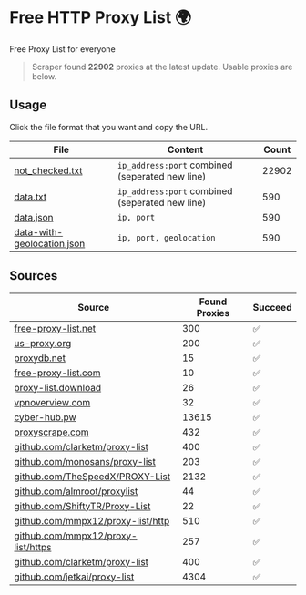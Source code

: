 
# Free HTTP Proxy List 🌍

Free Proxy List for everyone

> Scraper found **22902** proxies at the latest update. Usable proxies are below.

## Usage

Click the file format that you want and copy the URL.


|File|Content|Count|
|----|-------|-----|
|[not_checked.txt](https://raw.githubusercontent.com/yemixzy/proxy-list/main/proxy-list/not_checked.txt)|`ip_address:port` combined (seperated new line)|22902|
|[data.txt](https://raw.githubusercontent.com/yemixzy/proxy-list/main/proxy-list/data.txt)|`ip_address:port` combined (seperated new line)|590|
|[data.json](https://raw.githubusercontent.com/yemixzy/proxy-list/main/proxy-list/data.json)|`ip, port`|590|
|[data-with-geolocation.json](https://raw.githubusercontent.com/yemixzy/proxy-list/main/proxy-list/data-with-geolocation.json)|`ip, port, geolocation`|590|

## Sources

|Source|Found Proxies|Succeed|
|------|-------------|-------|
|[free-proxy-list.net](https://free-proxy-list.net)|300|✅|
|[us-proxy.org](https://www.us-proxy.org)|200|✅|
|[proxydb.net](http://proxydb.net)|15|✅|
|[free-proxy-list.com](https://free-proxy-list.com/?page=&port=&type%5B%5D=http&type%5B%5D=https&up_time=0&search=Search)|10|✅|
|[proxy-list.download](https://www.proxy-list.download/HTTP)|26|✅|
|[vpnoverview.com](https://vpnoverview.com/privacy/anonymous-browsing/free-proxy-servers)|32|✅|
|[cyber-hub.pw](https://cyber-hub.pw/statics/proxy.txt)|13615|✅|
|[proxyscrape.com](https://api.proxyscrape.com/v2/?request=displayproxies&protocol=http&timeout=10000&country=all&ssl=all&anonymity=all)|432|✅|
|[github.com/clarketm/proxy-list](https://raw.githubusercontent.com/clarketm/proxy-list/master/proxy-list-raw.txt)|400|✅|
|[github.com/monosans/proxy-list](https://raw.githubusercontent.com/monosans/proxy-list/main/proxies/http.txt)|203|✅|
|[github.com/TheSpeedX/PROXY-List](https://raw.githubusercontent.com/TheSpeedX/PROXY-List/master/http.txt)|2132|✅|
|[github.com/almroot/proxylist](https://raw.githubusercontent.com/almroot/proxylist/master/list.txt)|44|✅|
|[github.com/ShiftyTR/Proxy-List](https://raw.githubusercontent.com/ShiftyTR/Proxy-List/master/http.txt)|22|✅|
|[github.com/mmpx12/proxy-list/http](https://raw.githubusercontent.com/mmpx12/proxy-list/master/http.txt)|510|✅|
|[github.com/mmpx12/proxy-list/https](https://raw.githubusercontent.com/mmpx12/proxy-list/master/https.txt)|257|✅|
|[github.com/clarketm/proxy-list](https://raw.githubusercontent.com/clarketm/proxy-list/master/proxy-list-raw.txt)|400|✅|
|[github.com/jetkai/proxy-list](https://raw.githubusercontent.com/jetkai/proxy-list/main/online-proxies/txt/proxies.txt)|4304|✅|


